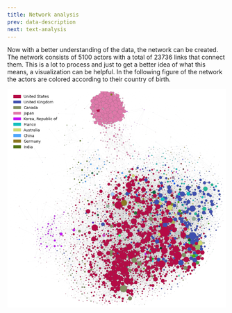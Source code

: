 ```yaml
---
title: Network analysis
prev: data-description
next: text-analysis
---
```


Now with a better understanding of the data, the network can be created. The network consists of 5100 actors with a total of 23736 links that connect them. This is a lot to process and just to get a better idea of what this means, a visualization can be helpful. In the following figure of the network the actors are colored according to their country of birth. 

<img src="/images/country_graph.png">



